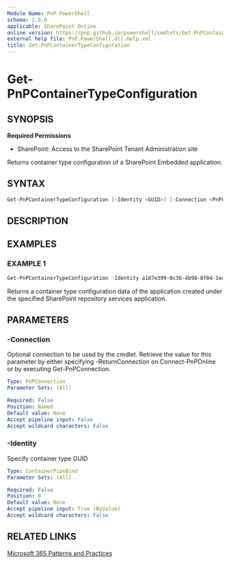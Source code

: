 ```yaml
---
Module Name: PnP.PowerShell
schema: 2.0.0
applicable: SharePoint Online
online version: https://pnp.github.io/powershell/cmdlets/Get-PnPContainerTypeConfiguration.html
external help file: PnP.PowerShell.dll-Help.xml
title: Get-PnPContainerTypeConfiguration
---
```

  
# Get-PnPContainerTypeConfiguration

## SYNOPSIS

**Required Permissions**

* SharePoint: Access to the SharePoint Tenant Administration site

Returns container type configuration of a SharePoint Embedded application.

## SYNTAX

```powershell
Get-PnPContainerTypeConfiguration [-Identity <GUID>] [-Connection <PnPConnection>] 
```

## DESCRIPTION

## EXAMPLES

### EXAMPLE 1
```powershell
Get-PnPContainerTypeConfiguration -Identity a187e399-0c36-4b98-8f04-1edc167a0996
```

Returns a container type configuration data of the application created under the specified SharePoint repository services application.


## PARAMETERS

### -Connection

Optional connection to be used by the cmdlet. Retrieve the value for this parameter by either specifying -ReturnConnection on Connect-PnPOnline or by executing Get-PnPConnection.

```yaml
Type: PnPConnection
Parameter Sets: (All)

Required: False
Position: Named
Default value: None
Accept pipeline input: False
Accept wildcard characters: False
```

### -Identity

Specify container type GUID

```yaml
Type: ContainerPipeBind
Parameter Sets: (All)

Required: False
Position: 0
Default value: None
Accept pipeline input: True (ByValue)
Accept wildcard characters: False
```

## RELATED LINKS

[Microsoft 365 Patterns and Practices](https://aka.ms/m365pnp)
